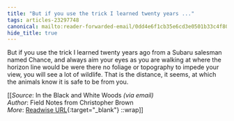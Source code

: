 ```yaml
---
title: "But if you use the trick I learned twenty years ..."
tags: articles-23297748
canonical: mailto:reader-forwarded-email/0dd4e6f1cb35e6cd3e0501b33c4f801a
hide_title: true
---
```


But if you use the trick I learned twenty years ago from a Subaru salesman named Chance, and always aim your eyes as you are walking at where the horizon line would be were there no foliage or topography to impede your view, you will see a lot of wildlife. That is the distance, it seems, at which the animals know it is safe to be from you.


[[_Source_: In the Black and White Woods _(via email)_<br>
_Author_: Field Notes from Christopher Brown<br>
_More_: [Readwise URL](https://readwise.io/open/456793985){:target="_blank"}
::wrap]]